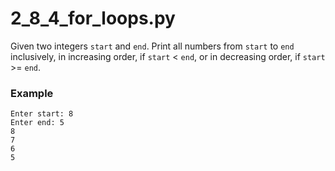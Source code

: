# 2_8_4_for_loops.py


Given two integers `start` and `end`. Print all numbers from `start` to `end` inclusively,
 in increasing order, if `start` < `end`, or in decreasing order, if `start` >= `end`.

### Example
```text
Enter start: 8
Enter end: 5
8
7
6
5
```
